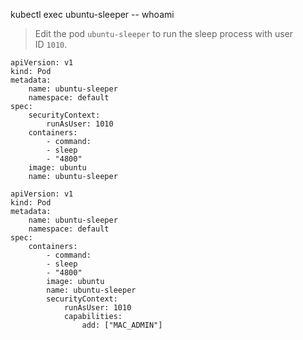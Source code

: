 kubectl exec ubuntu-sleeper -- whoami


> Edit the pod `ubuntu-sleeper` to run the sleep process with user ID `1010`.


```POD_LEVEL
apiVersion: v1 
kind: Pod 
metadata: 
	name: ubuntu-sleeper 
	namespace: default 
spec: 
	securityContext: 
		runAsUser: 1010 
	containers: 
		- command: 
		- sleep 
		- "4800" 
	image: ubuntu 
	name: ubuntu-sleeper
```

```CONTAINER_LEVEL
apiVersion: v1 
kind: Pod 
metadata: 
	name: ubuntu-sleeper 
	namespace: default 
spec: 
	containers: 
		- command: 
		- sleep 
		- "4800" 
		image: ubuntu 
		name: ubuntu-sleeper
		securityContext: 
			runAsUser: 1010 
			capabilities:
				add: ["MAC_ADMIN"]
				
```